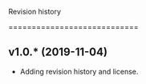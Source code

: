 Revision history

============================

## v1.0.\* (2019-11-04)

-   Adding revision history and license.
